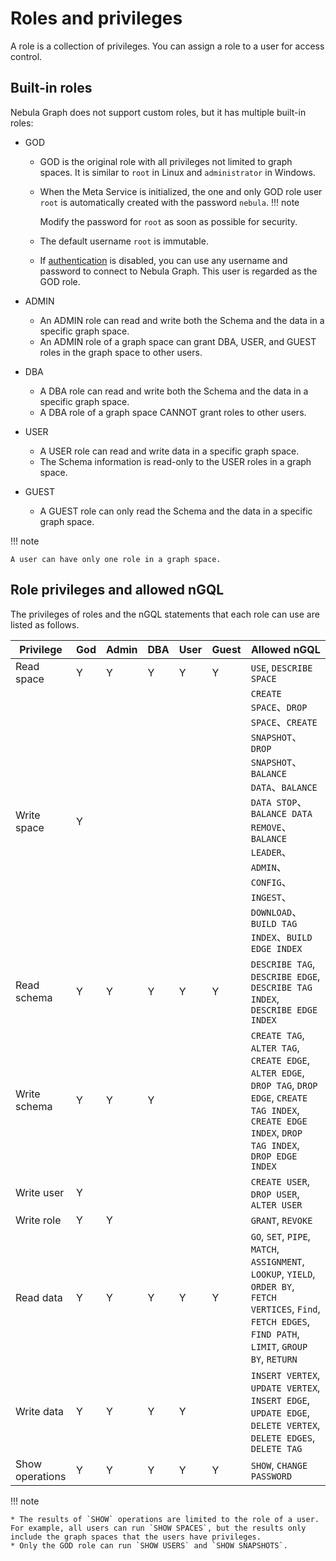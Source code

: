 # Roles and privileges

A role is a collection of privileges. You can assign a role to a user for access control.

## Built-in roles

Nebula Graph does not support custom roles, but it has multiple built-in roles:

* GOD
  * GOD is the original role with all privileges not limited to graph spaces. It is similar to `root` in Linux and `administrator` in Windows.
  * When the Meta Service is initialized, the one and only GOD role user `root` is automatically created with the password `nebula`.
  !!! note

      Modify the password for `root` as soon as possible for security.
  * The default username `root` is immutable.
  * If [authentication](1.authentication.md) is disabled, you can use any username and password to connect to Nebula Graph. This user is regarded as the GOD role.

* ADMIN
  * An ADMIN role can read and write both the Schema and the data in a specific graph space.
  * An ADMIN role of a graph space can grant DBA, USER, and GUEST roles in the graph space to other users.

* DBA
  * A DBA role can read and write both the Schema and the data in a specific graph space.
  * A DBA role of a graph space CANNOT grant roles to other users.

* USER
  * A USER role can read and write data in a specific graph space.
  * The Schema information is read-only to the USER roles in a graph space.

* GUEST
  * A GUEST role can only read the Schema and the data in a specific graph space.

!!! note

    A user can have only one role in a graph space.

## Role privileges and allowed nGQL

The privileges of roles and the nGQL statements that each role can use are listed as follows.

Privilege|God|Admin|DBA|User|Guest|Allowed nGQL|
|-|-|-|-|-|-|-|
|Read space|Y|Y|Y|Y|Y|`USE`, `DESCRIBE SPACE`|
|Write space|Y|||||`CREATE SPACE`、`DROP SPACE`、`CREATE SNAPSHOT`、`DROP SNAPSHOT`、`BALANCE DATA`、`BALANCE DATA STOP`、`BALANCE DATA REMOVE`、`BALANCE LEADER`、`ADMIN`、`CONFIG`、`INGEST`、`DOWNLOAD`、`BUILD TAG INDEX`、`BUILD EDGE INDEX`|
|Read schema|Y|Y|Y|Y|Y|`DESCRIBE TAG`, `DESCRIBE EDGE`, `DESCRIBE TAG INDEX`, `DESCRIBE EDGE INDEX`|
|Write schema|Y|Y|Y|||`CREATE TAG`, `ALTER TAG`, `CREATE EDGE`, `ALTER EDGE`, `DROP TAG`, `DROP EDGE`, `CREATE TAG INDEX`, `CREATE EDGE INDEX`, `DROP TAG INDEX`, `DROP EDGE INDEX`|
|Write user|Y|||||`CREATE USER`, `DROP USER`, `ALTER USER`|
|Write role|Y|Y||||`GRANT`, `REVOKE`|
|Read data|Y|Y|Y|Y|Y|`GO`, `SET`, `PIPE`, `MATCH`, `ASSIGNMENT`, `LOOKUP`, `YIELD`, `ORDER BY`, `FETCH VERTICES`, `Find`, `FETCH EDGES`, `FIND PATH`, `LIMIT`, `GROUP BY`, `RETURN`|
|Write data|Y|Y|Y|Y||`INSERT VERTEX`, `UPDATE VERTEX`, `INSERT EDGE`, `UPDATE EDGE`, `DELETE VERTEX`, `DELETE EDGES`, `DELETE TAG`|
|Show operations|Y|Y|Y|Y|Y|`SHOW`, `CHANGE PASSWORD`|

!!! note

    * The results of `SHOW` operations are limited to the role of a user. For example, all users can run `SHOW SPACES`, but the results only include the graph spaces that the users have privileges.
    * Only the GOD role can run `SHOW USERS` and `SHOW SNAPSHOTS`.
